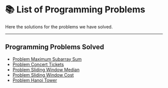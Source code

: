 # 📚 List of Programming Problems

Here the solutions for the problems we have solved.

---
## Programming Problems Solved
- [Problem Maximum Subarray Sum](https://github.com/ShielaShiela/ProgrammingProblems/blob/874a54d8ef70b657916a32f6106ff8c81544ae4a/Maximum%20Subarray%20Sum.md)
- [Problem Concert Tickets](https://github.com/ShielaShiela/ProgrammingProblems/blob/9c8a0d0bb520a1bbba8e97f48c6e893e521c8884/Concert%20Tickets.md)
- [Problem Sliding Window Median](https://github.com/ShielaShiela/ProgrammingProblems/blob/46cc0ecee719e8918a829663b791bf1df48bbde7/Maximum%20Subarray%20Sum.md)
- [Problem Sliding Window Cost](https://github.com/ShielaShiela/ProgrammingProblems/tree/dceb3ba49e315fb6531b49eafab4791638230d85)
- [Problem Hanoi Tower](https://github.com/ShielaShiela/ProgrammingProblems/blob/3ee155c00b314f811b97705abbbded4a66ba4157/Tower%20of%20Hanoi)

<!---
## 📂 Data Structures
- [Problem Maximum Subarray Sum](problems/problem-001/README.md)

---

## 🔍 Searching
- [Problem 002: Increasing Array](problems/problem-002/README.md)

---

## 🔃 Sorting
*No problems listed yet.*

---

## 🔧 Common Algorithms
- [Problem 001: Find the Maximum Number](problems/problem-001/README.md)
- [Problem 002: Increasing Array](problems/problem-002/README.md)

---

## 🌟 Popular Programming Problems
- [Problem 002: Increasing Array](problems/problem-002/README.md)

---

## 🧠 Hard Problems
*No problems listed yet.* --->
